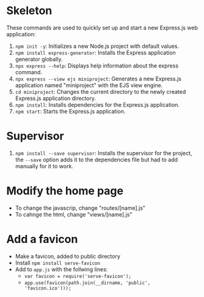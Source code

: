 # Skeleton

These commands are used to quickly set up and start a new Express.js web application:

1. `npm init -y`: Initializes a new Node.js project with default values.
2. `npm install express-generator`: Installs the Express application generator globally.
3. `npx express --help`: Displays help information about the express command.
4. `npx express --view ejs miniproject`: Generates a new Express.js application named "miniproject" with the EJS view engine.
5. `cd miniproject`: Changes the current directory to the newly created Express.js application directory.
6. `npm install`: Installs dependencies for the Express.js application.
7. `npm start`: Starts the Express.js application.

# Supervisor

1. `npm install --save supervisor`: Installs the supervisor for the project, the `--save` option adds it to the dependencies file but had to add manually for it to work.

# Modify the home page

- To change the javascrip, change "routes/[name].js"
- To cahnge the html, change "views/[name].js"

# Add a favicon

- Make a favicon, added to public directory
- Install `npm install serve-favicon`
- Add to `app.js` with the follwing lines:
  - `var favicon = require('serve-favicon');`
  - `app.use(favicon(path.join(__dirname, 'public', 'favicon.ico')));`
